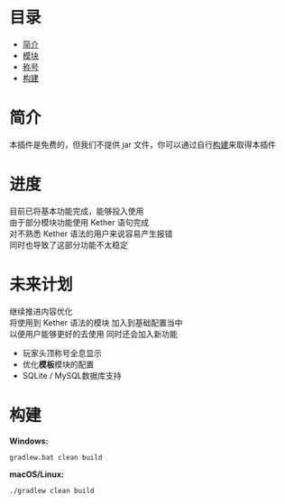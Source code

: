 # 目录
- [简介](#description)
- [模块](#module)
- [称号](#title)
- [构建](#build)

# <strong id="description">简介</strong>

本插件是免费的，但我们不提供 jar 文件，你可以通过自行[构建](#build)来取得本插件

# <strong id="module">进度</strong>

目前已将基本功能完成，能够投入使用<br>
由于部分模块功能使用 Kether 语句完成<br>
对不熟悉 Kether 语法的用户来说容易产生报错<br>
同时也导致了这部分功能不太稳定<br>

# <strong id="title">未来计划</strong>

继续推进内容优化<br>
将使用到 Kether 语法的模块 加入到基础配置当中<br>
以便用户能够更好的去使用
同时还会加入新功能

- 玩家头顶称号全息显示
- 优化**模板**模块的配置
- SQLite / MySQL数据库支持

# <strong id="build">构建</strong>

**Windows:**

```
gradlew.bat clean build
```

**macOS/Linux:**

```
./gradlew clean build
```